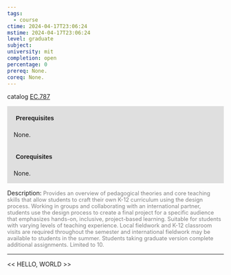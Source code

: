 ```yaml
---
tags:
  - course
ctime: 2024-04-17T23:06:24
mstime: 2024-04-17T23:06:24
level: graduate
subject: 
university: mit
completion: open
percentage: 0
prereq: None.
coreq: None.
---
```


catalog [EC.787](http://student.mit.edu/catalog/mECa.html#EC.787)

<span style="display: block; padding: 15px; background-color: rgb(100, 100, 100, 0.2);"><font id="m_prereq3876_0" style="display: block; font-family: Arial, sans-serif; font-weight: bold; padding: 5px">Prerequisites</font><br><span id="prereq3876_0">None.</span></span>
<span style="display: block; padding: 15px; background-color: rgb(100, 100, 100, 0.2);"><font id="m_coreq3876_0" style="display: block; font-family: Arial, sans-serif; font-weight: bold; padding: 5px">Corequisites</font><br><span id="coreq3876_0">None.</span></span>

<font style="">Description:</font>
<font style="color: grey; font-size: 0.8rem;">Provides an overview of pedagogical theories and core teaching skills that allow students to craft their own K-12 curriculum using the design process. Working in groups and collaborating with an international partner, students use the design process to create a final project for a specific audience that emphasizes hands-on, inclusive, project-based learning. Suitable for students with varying levels of teaching experience. Local fieldwork and K-12 classroom visits are required throughout the semester and international fieldwork may be available to students in the summer. Students taking graduate version complete additional assignments. Limited to 10.</font>



---

<< HELLO, WORLD >>
